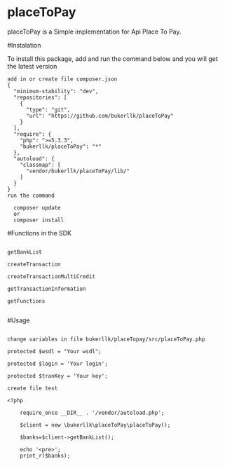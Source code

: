 # placeToPay

placeToPay is a Simple implementation for  Api Place To Pay.

#Instalation

To install this package, add and run the command below and you will get the latest version
```
add in or create file composer.json
{
  "minimum-stability": "dev",
  "repositories": [
    {
      "type": "git",
      "url": "https://github.com/bukerllk/placeToPay"
    }
  ],
  "require": {
    "php": ">=5.3.3",
    "bukerllk/placeToPay": "*"
  },
  "autoload": {
    "classmap": [
      "vendor/bukerllk/placeToPay/lib/"
    ]
  }
}
run the command

  composer update
  or
  composer install

```
#Functions in the SDK

```

getBankList

createTransaction

createTransactionMultiCredit

getTransactionInformation

getFunctions


```
#Usage


```

change variables in file bukerllk/placeTopay/src/placeToPay.php

protected $wsdl = "Your wsdl";

protected $login = 'Your login';

protected $tranKey = 'Your key';

create file test

<?php

	require_once __DIR__ . '/vendor/autoload.php';

	$client = new \bukerllk\placeToPay\placeToPay();

	$banks=$client->getBankList();

	echo '<pre>';
	print_r($banks);

```








